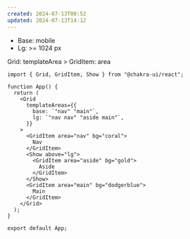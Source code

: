 ```yaml
---
created: 2024-07-13T00:52
updated: 2024-07-13T14:12
---
```

- Base: mobile
- Lg: >= 1024 px

Grid: templateArea > GridItem: area

``` tsx title="App.tsx"
import { Grid, GridItem, Show } from "@chakra-ui/react";

function App() {
  return (
    <Grid
      templateAreas={{
        base: `"nav" "main"`,
        lg: `"nav nav" "aside main"`,
      }}
    >
      <GridItem area="nav" bg="coral">
        Nav
      </GridItem>
      <Show above="lg">
        <GridItem area="aside" bg="gold">
          Aside
        </GridItem>
      </Show>
      <GridItem area="main" bg="dodgerblue">
        Main
      </GridItem>
    </Grid>
  );
}

export default App;
```